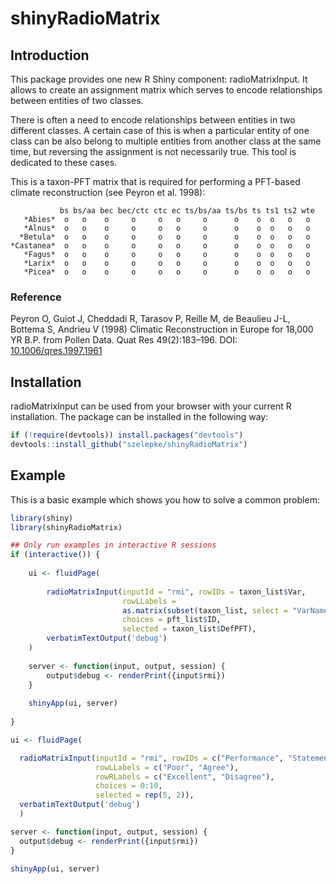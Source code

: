 
# shinyRadioMatrix

## Introduction

This package provides one new R Shiny component: radioMatrixInput. It allows to create an assignment matrix which serves to encode relationships between entities of two classes.

There is often a need to encode relationships between entities in two different classes. A certain case of this is when a particular entity of one class can be also belong to multiple entities from another class at the same time, but reversing the assignment is not necessarily true. This tool is dedicated to these cases.

This is a taxon-PFT matrix that is required for performing a PFT-based climate reconstruction (see Peyron et al. 1998):

               bs bs/aa bec bec/ctc ctc ec ts/bs/aa ts/bs ts ts1 ts2 wte
       *Abies*  o   o    o     o     o   o     o      o    o  o   o   o
       *Alnus*  o   o    o     o     o   o     o      o    o  o   o   o
      *Betula*  o   o    o     o     o   o     o      o    o  o   o   o
    *Castanea*  o   o    o     o     o   o     o      o    o  o   o   o
       *Fagus*  o   o    o     o     o   o     o      o    o  o   o   o
       *Larix*  o   o    o     o     o   o     o      o    o  o   o   o
       *Picea*  o   o    o     o     o   o     o      o    o  o   o   o
      

### Reference

Peyron O, Guiot J, Cheddadi R, Tarasov P, Reille M, de Beaulieu J-L, Bottema S, Andrieu V (1998) Climatic Reconstruction in Europe for 18,000 YR B.P. from Pollen Data. Quat Res 49(2):183–196. DOI: [10.1006/qres.1997.1961](https://www.cambridge.org/core/journals/quaternary-research/article/abs/climatic-reconstruction-in-europe-for-18000-yr-bp-from-pollen-data/DD0EEDC0186456AC8ED1E3937EC9239E)

## Installation

radioMatrixInput can be used from your browser with your current R installation. The package can be installed in the following way:

``` r
if (!require(devtools)) install.packages("devtools")
devtools::install_github("szelepke/shinyRadioMatrix")
```


## Example

This is a basic example which shows you how to solve a common problem:

``` r
library(shiny)
library(shinyRadioMatrix)

## Only run examples in interactive R sessions
if (interactive()) {
    
    ui <- fluidPage(
        
        radioMatrixInput(inputId = "rmi", rowIDs = taxon_list$Var,
                         rowLLabels = 
                         as.matrix(subset(taxon_list, select = "VarName")), 
                         choices = pft_list$ID,
                         selected = taxon_list$DefPFT),
        verbatimTextOutput('debug')
    )
    
    server <- function(input, output, session) {
        output$debug <- renderPrint({input$rmi})
    }
    
    shinyApp(ui, server)
    
}

ui <- fluidPage(

  radioMatrixInput(inputId = "rmi", rowIDs = c("Performance", "Statement A"),
                   rowLLabels = c("Poor", "Agree"), 
                   rowRLabels = c("Excellent", "Disagree"),
                   choices = 0:10,
                   selected = rep(5, 2)),
  verbatimTextOutput('debug')
  )

server <- function(input, output, session) {
  output$debug <- renderPrint({input$rmi})
}

shinyApp(ui, server)
```
